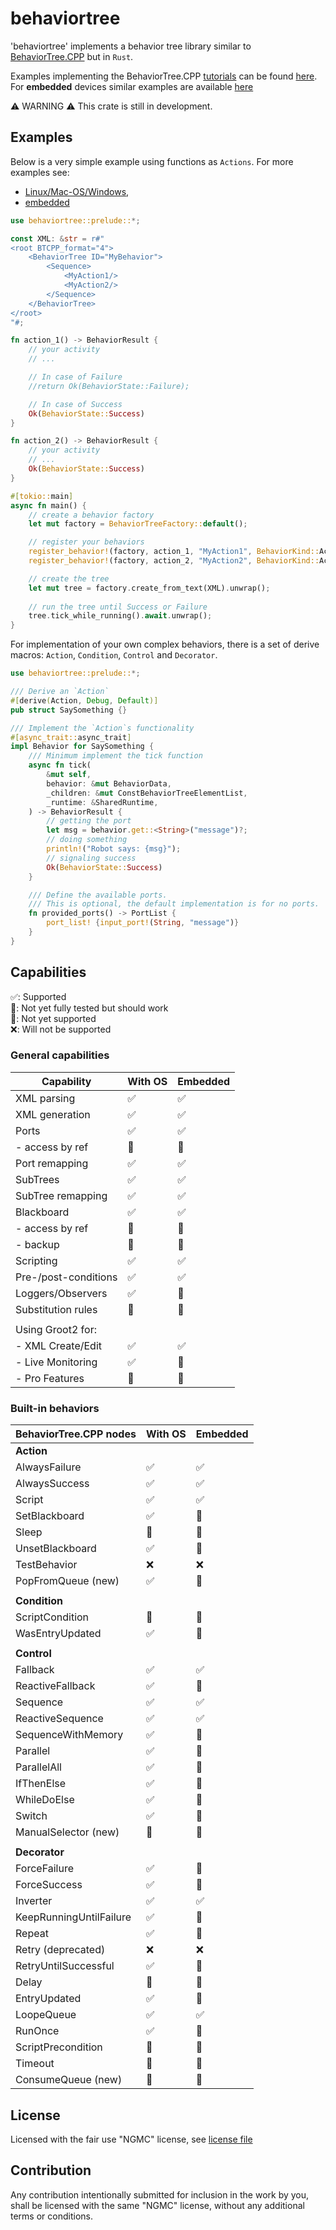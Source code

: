 # behaviortree

'behaviortree' implements a behavior tree library similar to [BehaviorTree.CPP](https://www.behaviortree.dev/) but in `Rust`.

Examples implementing the BehaviorTree.CPP [tutorials](https://www.behaviortree.dev/docs/intro)
can be found [here](https://github.com/stepkun/behaviortree/tree/main/examples).
For __embedded__ devices similar examples are available [here](https://github.com/stepkun/behaviortree/tree/main/embedded)

⚠️ WARNING ⚠️
This crate is still in development.

## Examples

Below is a very simple example using functions as `Actions`.
For more examples see: 
- [Linux/Mac-OS/Windows](https://github.com/stepkun/behaviortree/tree/main/examples), 
- [embedded](https://github.com/stepkun/behaviortree/tree/main/embedded)

```rust
use behaviortree::prelude::*;

const XML: &str = r#"
<root BTCPP_format="4">
    <BehaviorTree ID="MyBehavior">
        <Sequence>
			<MyAction1/>
			<MyAction2/>
        </Sequence>
    </BehaviorTree>
</root>
"#;

fn action_1() -> BehaviorResult {
    // your activity
    // ...

    // In case of Failure    
    //return Ok(BehaviorState::Failure);

    // In case of Success    
    Ok(BehaviorState::Success)
}

fn action_2() -> BehaviorResult {
    // your activity
    // ...
    Ok(BehaviorState::Success)
}

#[tokio::main]
async fn main() {
    // create a behavior factory
    let mut factory = BehaviorTreeFactory::default();

    // register your behaviors
    register_behavior!(factory, action_1, "MyAction1", BehaviorKind::Action).unwrap();
    register_behavior!(factory, action_2, "MyAction2", BehaviorKind::Action).unwrap();

    // create the tree
    let mut tree = factory.create_from_text(XML).unwrap();
    
    // run the tree until Success or Failure
    tree.tick_while_running().await.unwrap();
}
```

For implementation of your own complex behaviors, there is a set of derive macros: `Action`, `Condition`, `Control` and `Decorator`.

```rust
use behaviortree::prelude::*;

/// Derive an `Action`
#[derive(Action, Debug, Default)]
pub struct SaySomething {}

/// Implement the `Action`s functionality
#[async_trait::async_trait]
impl Behavior for SaySomething {
    /// Minimum implement the tick function
	async fn tick(
		&mut self,
		behavior: &mut BehaviorData,
		_children: &mut ConstBehaviorTreeElementList,
		_runtime: &SharedRuntime,
	) -> BehaviorResult {
        // getting the port
		let msg = behavior.get::<String>("message")?;
        // doing something
		println!("Robot says: {msg}");
        // signaling success
		Ok(BehaviorState::Success)
	}

    /// Define the available ports.
    /// This is optional, the default implementation is for no ports.
	fn provided_ports() -> PortList {
		port_list! {input_port!(String, "message")}
	}
}
```

## Capabilities

 ✅: Supported<br>
 🚦: Not yet fully tested but should work<br>
 🔴: Not yet supported<br>
 ❌: Will not be supported

### General capabilities

| Capability              | With OS | Embedded |
| ----------------------- | ------- | -------- |
| XML parsing             | ✅      | ✅       |
| XML generation          | ✅      | ✅       |
| Ports                   | ✅      | ✅       |
| - access by ref         | 🔴      | 🔴       |
| Port remapping          | ✅      | ✅       |
| SubTrees                | ✅      | ✅       |
| SubTree remapping       | ✅      | ✅       |
| Blackboard              | ✅      | ✅       |
| - access by ref         | 🔴      | 🔴       |
| - backup                | 🔴      | 🔴       |
| Scripting               | ✅      | ✅       |
| Pre-/post-conditions    | ✅      | ✅       |
| Loggers/Observers       | ✅      | 🔴       |
| Substitution rules      | 🔴      | 🔴       |
|                         |         |          |
| Using Groot2 for:       |         |          |
| - XML Create/Edit       | ✅      | ✅       |
| - Live Monitoring       | ✅      | 🔴       |
| - Pro Features          | 🔴      | 🔴       |

### Built-in behaviors

| BehaviorTree.CPP nodes  | With OS | Embedded |
| ----------------------- | ------- | -------- |
| __Action__              |         |          |
| AlwaysFailure           | ✅      | ✅       |
| AlwaysSuccess           | ✅      | ✅       |
| Script                  | ✅      | ✅       |
| SetBlackboard           | ✅      | 🚦       |
| Sleep                   | 🚦      | 🔴       |
| UnsetBlackboard         | ✅      | 🚦       |
| TestBehavior            | ❌      | ❌       |
| PopFromQueue (new)      | ✅      | 🚦       |
|                         |         |          |
| __Condition__           |         |          |
| ScriptCondition         | 🚦      | 🚦       |
| WasEntryUpdated         | ✅      | 🚦       |
|                         |         |          |
| __Control__             |         |          |
| Fallback                | ✅      | ✅       |
| ReactiveFallback        | ✅      | 🚦       |
| Sequence                | ✅      | ✅       |
| ReactiveSequence        | ✅      | ✅       |
| SequenceWithMemory      | ✅      | 🚦       |
| Parallel                | ✅      | 🚦       |
| ParallelAll             | ✅      | 🚦       |
| IfThenElse              | ✅      | 🚦       |
| WhileDoElse             | ✅      | 🚦       |
| Switch                  | ✅      | 🚦       |
| ManualSelector (new)    | 🔴      | 🔴       |
|                         |         |          |
| __Decorator__           |         |          |
| ForceFailure            | ✅      | 🚦       |
| ForceSuccess            | ✅      | 🚦       |
| Inverter                | ✅      | ✅       |
| KeepRunningUntilFailure | ✅      | 🚦       |
| Repeat                  | ✅      | 🚦       |
| Retry (deprecated)      | ❌      | ❌       |
| RetryUntilSuccessful    | ✅      | 🚦       |
| Delay                   | 🚦      | 🔴       |
| EntryUpdated            | ✅      | 🚦       |
| LoopeQueue              | ✅      | ✅       |
| RunOnce                 | ✅      | 🚦       |
| ScriptPrecondition      | 🚦      | 🚦       |
| Timeout                 | 🚦      | 🔴       |
| ConsumeQueue (new)      | 🔴      | 🔴       |

## License

Licensed with the fair use "NGMC" license, see [license file](https://github.com/stepkun/behaviortree/blob/main/LICENSE)

## Contribution

Any contribution intentionally submitted for inclusion in the work by you,
shall be licensed with the same "NGMC" license, without any additional terms or conditions.
